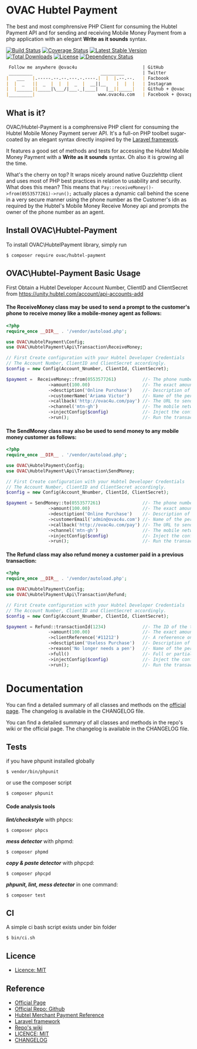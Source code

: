 # OVAC Hubtel Payment
The best and most comphrensive PHP Client for consuming the Hubtel Payment API and for sending and receiving Mobile Money Payment from a php application with an elegant **Write as it sounds** syntax.

[![Build Status](https://travis-ci.org/ovac/hubtel-payment.svg?branch=master)](https://travis-ci.org/ovac/hubtel-payment) 
[![Coverage Status](https://coveralls.io/repos/github/ovac/hubtel-payment/badge.svg?branch=master)](https://coveralls.io/github/ovac/hubtel-payment?branch=master)
[![Latest Stable Version](https://poser.pugx.org/ovac/hubtel-payment/v/stable)](https://packagist.org/packages/ovac/hubtel-payment)
[![Total Downloads](https://poser.pugx.org/ovac/hubtel-payment/downloads)](https://packagist.org/packages/ovac/hubtel-payment)
[![License](https://poser.pugx.org/ovac/hubtel-payment/license)](https://packagist.org/packages/ovac/hubtel-payment)
[![Dependency Status](https://www.versioneye.com/user/projects/598fccd8368b081653c84e2e/badge.svg)](https://www.versioneye.com/user/projects/598fccd8368b081653c84e2e)

```md
 Follow me anywhere @ovac4u                         | GitHub
 _________                          _________       | Twitter
|   ___   |.-----.--.--.---.-.----.|  |  |.--.--.   | Facboook
|  |  _   ||  _  |  |  |  _  |  __||__    |  |  |   | Instagram
|  |______||_____|\___/|___._|____|   |__||_____|   | Github + @ovac
|_________|                        www.ovac4u.com   | Facebook + @ovacposts
```

## What is it?

OVAC/Hubtel-Payment is a comphrensive PHP client for consuming the Hubtel Mobile Money Payment server API. It's a full-on PHP toolbet sugar-coated by an elegant syntax directly inspired by the [Laravel framework](http://www.laravel.com).

It features a good set of methods and tests for accessing the Hubtel Mobile Money Payment with a **Write as it sounds** syntax. Oh also it is growing all the time.

What's the cherry on top? It wraps nicely around native Guzzlehttp client and uses most of PHP best practices in relation to usability and security. What does this mean? This means that `Pay::receiveMoney()->from(0553577261)->run();` actually places a dynamic call behind the scene in a very secure manner using the phone number as the Customer's idn as required by the Hubtel's Mobile Money Receive Money api and prompts the owner of the phone number as an agent.

## Install OVAC\Hubtel-Payment

To install OVAC\HubtelPayment library, simply run 
```
$ composer require ovac/hubtel-payment
```

## OVAC\Hubtel-Payment Basic Usage

First Obtain a Hubtel Developer Account Number, ClientID and ClientSecret from https://unity.hubtel.com/account/api-accounts-add

#### The ReceiveMoney class may be used to send a prompt to the customer's phone to receive money like a mobile-money agent as follows:

```php
<?php
require_once __DIR__ . '/vendor/autoload.php';

use OVAC\HubtelPayment\Config;
use OVAC\HubtelPayment\Api\Transaction\ReceiveMoney;

// First Create configuration with your Hubtel Developer Credentials
// The Account Number, ClientID and ClientSecret accordingly.
$config = new Config(Account_Nnumber, ClientId, ClientSecret);

$payment =  ReceiveMoney::from(0553577261)          //- The phone number to send the prompt to.
                ->amount(100.00)                    //- The exact amount value of the transaction
                ->desctiption('Online Purchase')    //- Description of the transaction.
                ->customerName('Ariama Victor')     //- Name of the person making the payment.
                ->callback('http://ovac4u.com/pay') //- The URL to send callback after payment.	
                ->channel('mtn-gh')                 //- The mobile network Channel.
                ->injectConfig($config)             //- Inject the configuration
                ->run();                            //- Run the transaction after required data.
```


#### The SendMoney class may also be used to send money to any mobile money customer as follows:

```php
<?php
require_once __DIR__ . '/vendor/autoload.php';

use OVAC\HubtelPayment\Config;
use OVAC\HubtelPayment\Api\Transaction\SendMoney;

// First Create configuration with your Hubtel Developer Credentials
// The Account Number, ClientID and ClientSecret accordingly.
$config = new Config(Account_Nnumber, ClientId, ClientSecret);

$payment = SendMoney::to(0553577261)                //- The phone number to send the prompt to.
                ->amount(100.00)                    //- The exact amount value of the transaction
                ->desctiption('Online Purchase')    //- Description of the transaction.
                ->customerEmail('admin@ovac4u.com') //- Name of the person making the payment.
                ->callback('http://ovac4u.com/pay') //- The URL to send callback after payment.	
                ->channel('mtn-gh')                 //- The mobile network Channel.
                ->injectConfig($config)             //- Inject the configuration
                ->run();                            //- Run the transaction after required data.
```


#### The Refund class may also refund money a customer paid in a previous transaction:

```php
<?php
require_once __DIR__ . '/vendor/autoload.php';

use OVAC\HubtelPayment\Config;
use OVAC\HubtelPayment\Api\Transaction\Refund;

// First Create configuration with your Hubtel Developer Credentials
// The Account Number, ClientID and ClientSecret accordingly.
$config = new Config(Account_Nnumber, ClientId, ClientSecret);

$payment = Refund::transactionId(1234)              //- The ID of the transaction to refund.
                ->amount(100.00)                    //- The exact amount value of the transaction
                ->clientReference('#11212')         //- A refeerence on your end.
                ->desctiption('Useless Purchase')   //- Description of the transaction.
                ->reason('No longer needs a pen')   //- Name of the person making the payment.
                ->full()                            //- Full or partial refund.
                ->injectConfig($config)             //- Inject the configuration
                ->run();                            //- Run the transaction after required data.
```

# Documentation

You can find a detailed summary of all classes and methods on the [official page](https://www.ovac4u.com/packages/hubtel-payment). The changelog is available in the CHANGELOG file.

You can find a detailed summary of all classes and methods in the repo's wiki or the official page. The changelog is available in the CHANGELOG file.

## Tests

if you have phpunit installed globally

```
$ vendor/bin/phpunit
```

or use the composer script

```
$ composer phpunit
```

#### Code analysis tools

***lint/checkstyle*** with phpcs:

```
$ composer phpcs
```

***mess detector*** with phpmd:

```
$ composer phpmd
```

***copy & paste detector*** with phpcpd:

```
$ composer phpcpd
```

***phpunit, lint, mess detector*** in one command:

```
$ composer test
```



## CI

A simple ci bash script exists under bin folder

```
$ bin/ci.sh
```

## Licence
* [Licence: MIT](https://github.com/ovac/hubtel-payment/licence)


## Reference
- [Official Page](https://www.ovac4u.com/packages/hubtel-payment)
- [Official Repo: Github](https://www.github.com/ovac/hubtel-payment)
- [Hubtel Merchant Payment Reference](https://developers.hubtel.com/documentations/merchant-account-api)
- [Laravel framework](http://laravel.com)
- [Repo's wiki](https://github.com/ovac/hubtel-payment/wiki/_pages)
- [LICENCE: MIT](https://github.com/ovac/hubtel-payment/blob/licence)
- [CHANGELOG](https://github.com/ovac/hubtel-payment/blob/master/CHANGELOG.md)
